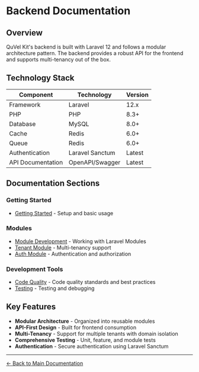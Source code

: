 # Backend Documentation

## Overview

QuVel Kit's backend is built with Laravel 12 and follows a modular architecture pattern. The backend provides a robust API for the frontend and supports multi-tenancy out of the box.

## Technology Stack

| Component | Technology | Version |
|-----------|------------|--------|
| Framework | Laravel | 12.x |
| PHP | PHP | 8.3+ |
| Database | MySQL | 8.0+ |
| Cache | Redis | 6.0+ |
| Queue | Redis | 6.0+ |
| Authentication | Laravel Sanctum | Latest |
| API Documentation | OpenAPI/Swagger | Latest |

## Documentation Sections

### Getting Started

- [Getting Started](./getting-started.md) - Setup and basic usage

### Modules

- [Module Development](./module-development.md) - Working with Laravel Modules
- [Tenant Module](./tenant-module.md) - Multi-tenancy support
- [Auth Module](./auth-module.md) - Authentication and authorization

### Development Tools

- [Code Quality](./code-quality.md) - Code quality standards and best practices
- [Testing](./testing.md) - Testing and debugging

## Key Features

- **Modular Architecture** - Organized into reusable modules
- **API-First Design** - Built for frontend consumption
- **Multi-Tenancy** - Support for multiple tenants with domain isolation
- **Comprehensive Testing** - Unit, feature, and module tests
- **Authentication** - Secure authentication using Laravel Sanctum

---

[← Back to Main Documentation](../README.md)
